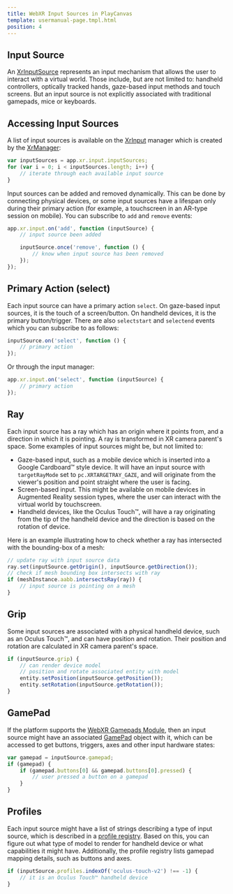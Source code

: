 ```yaml
---
title: WebXR Input Sources in PlayCanvas
template: usermanual-page.tmpl.html
position: 4
---
```


## Input Source

An [XrInputSource][1] represents an input mechanism that allows the user to interact with a virtual world. Those include, but are not limited to: handheld controllers, optically tracked hands, gaze-based input methods and touch screens. But an input source is not explicitly associated with traditional gamepads, mice or keyboards.

## Accessing Input Sources

A list of input sources is available on the [XrInput][2] manager which is created by the [XrManager][3]:

```javascript
var inputSources = app.xr.input.inputSources;
for (var i = 0; i < inputSources.length; i++) {
    // iterate through each available input source
}
```

Input sources can be added and removed dynamically. This can be done by connecting physical devices, or some input sources have a lifespan only during their primary action (for example, a touchscreen in an AR-type session on mobile). You can subscribe to `add` and `remove` events:

```javascript
app.xr.input.on('add', function (inputSource) {
    // input source been added

    inputSource.once('remove', function () {
        // know when input source has been removed
    });
});
```

## Primary Action (select)

Each input source can have a primary action `select`. On gaze-based input sources, it is the touch of a screen/button. On handheld devices, it is the primary button/trigger. There are also `selectstart` and `selectend` events which you can subscribe to as follows:

```javascript
inputSource.on('select', function () {
    // primary action
});
```

Or through the input manager:

```javascript
app.xr.input.on('select', function (inputSource) {
    // primary action
});
```

## Ray

Each input source has a ray which has an origin where it points from, and a direction in which it is pointing. A ray is transformed in XR camera parent's space. Some examples of input sources might be, but not limited to:

 * Gaze-based input, such as a mobile device which is inserted into a Google Cardboard™ style device. It will have an input source with `targetRayMode` set to `pc.XRTARGETRAY_GAZE`, and will originate from the viewer's position and point straight where the user is facing.
 * Screen-based input. This might be available on mobile devices in Augmented Reality session types, where the user can interact with the virtual world by touchscreen.
 * Handheld devices, like the Oculus Touch™, will have a ray originating from the tip of the handheld device and the direction is based on the rotation of device.

Here is an example illustrating how to check whether a ray has intersected with the bounding-box of a mesh:

```javascript
// update ray with input source data
ray.set(inputSource.getOrigin(), inputSource.getDirection());
// check if mesh bounding box intersects with ray
if (meshInstance.aabb.intersectsRay(ray)) {
    // input source is pointing on a mesh
}
```

## Grip

Some input sources are associated with a physical handheld device, such as an Oculus Touch™, and can have position and rotation. Their position and rotation are calculated in XR camera parent's space.

```javascript
if (inputSource.grip) {
    // can render device model
    // position and rotate associated entity with model
    entity.setPosition(inputSource.getPosition());
    entity.setRotation(inputSource.getRotation());
}
```

## GamePad

If the platform supports the [WebXR Gamepads Module][4], then an input source might have an associated [GamePad][5] object with it, which can be accessed to get buttons, triggers, axes and other input hardware states:

```javascript
var gamepad = inputSource.gamepad;
if (gamepad) {
    if (gamepad.buttons[0] && gamepad.buttons[0].pressed) {
        // user pressed a button on a gamepad
    }
}
```

## Profiles

Each input source might have a list of strings describing a type of input source, which is described in a [profile registry][6]. Based on this, you can figure out what type of model to render for handheld device or what capabilities it might have. Additionally, the profile registry lists gamepad mapping details, such as buttons and axes.

```javascript
if (inputSource.profiles.indexOf('oculus-touch-v2') !== -1) {
    // it is an Oculus Touch™ handheld device
}
```


[1]: /api/pc.XrInputSource.html
[2]: /api/pc.XrInput.html
[3]: /api/pc.XrManager.html
[4]: https://www.w3.org/TR/webxr-gamepads-module-1/
[5]: https://w3c.github.io/gamepad/
[6]: https://github.com/immersive-web/webxr-input-profiles/tree/master/packages/registry
